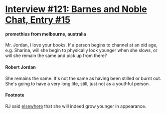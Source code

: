 # [Interview #121: Barnes and Noble Chat, Entry #15](https://www.theoryland.com/intvmain.php?i=121#15)

#### promethius from melbourne, australia

Mr. Jordan, I love your books. If a person begins to channel at an old age, e.g. Sharina, will she begin to physically look younger when she slows, or will she remain the same and pick up from there?

#### Robert Jordan

She remains the same. It's not the same as having been stilled or burnt out. She's going to have a very long life, still, just not as a youthful person.

#### Footnote

RJ said
[elsewhere](http://www.theoryland.com/intvmain.php?i=255#22)
that she will indeed grow younger in appearance.

